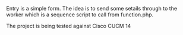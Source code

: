 Entry is a simple form.  The idea is to send some setails through to the worker which is a sequence script to call from function.php.

The project is being tested against Cisco CUCM 14
